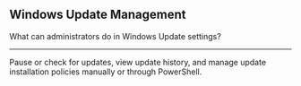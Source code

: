 ## Windows Update Management

What can administrators do in Windows Update settings?

---

Pause or check for updates, view update history, and manage update installation policies manually or through PowerShell.

